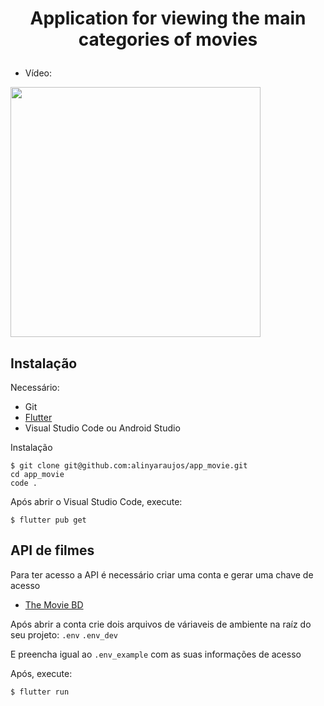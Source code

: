 # <p align="center">Application for viewing the main categories of movies</p>

- Vídeo:
<img src="https://github.com/alinyaraujos/app_movie/blob/main/assets/readme/video2.gif" height="400px">

## Instalação

Necessário:

- Git
- [Flutter](https://flutter.dev)
- Visual Studio Code ou Android Studio

Instalação

```
$ git clone git@github.com:alinyaraujos/app_movie.git
cd app_movie
code . 
```

Após abrir o Visual Studio Code, execute:
```
$ flutter pub get
```
## API de filmes  
Para ter acesso a API é necessário criar uma conta e gerar uma chave de acesso
- [The Movie BD](https://www.themoviedb.org/)


Após abrir a conta crie dois arquivos de váriaveis de ambiente na raíz do seu projeto: 
`.env`
`.env_dev`

E preencha igual ao `.env_example` com as suas informações de acesso 

Após, execute:
```
$ flutter run
```
